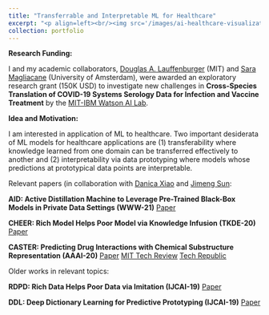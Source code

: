 ```yaml
---
title: "Transferrable and Interpretable ML for Healthcare"
excerpt: "<p align=left><br/><img src='/images/ai-healthcare-visualization.png'></p>"
collection: portfolio
---
```


**Research Funding:**

<p align="justify">

I and my academic collaborators, <a href="http://web.mit.edu/dallab/people/index.html">Douglas A. Lauffenburger</a> (MIT) and <a href="https://smaglia.wordpress.com/">Sara Magliacane</a> (University of Amsterdam), were awarded an exploratory research grant (150K USD) to investigate new challenges in <b>Cross-Species Translation of COVID-19 Systems Serology Data for Infection and Vaccine Treatment</b> by the <a href="https://mitibmwatsonailab.mit.edu/">MIT-IBM Watson AI Lab</a>.

</p>


**Idea and Motivation:**

<p align="justify">

I am interested in application of ML to healthcare. Two important desiderata of ML models for healthcare applications are (1) transferability where knowledge learned from one domain can be transferred effectively to another and (2) interpretability via data prototyping where models whose predictions at prototypical data points are interpretable.

</p> 
 
Relevant papers (in collaboration with <a href="https://sites.google.com/view/danicaxiao">Danica Xiao</a> and <a href="https://cs.illinois.edu/about/people/faculty/jimeng">Jimeng Sun</a>:

**AID: Active Distillation Machine to Leverage Pre-Trained Black-Box Models in Private Data Settings (WWW-21)** [Paper](https://htnghia87.github.io/publication/www21)

**CHEER: Rich Model Helps Poor Model via Knowledge Infusion (TKDE-20)** [Paper](https://htnghia87.github.io/publication/tkde20)

**CASTER: Predicting Drug Interactions with Chemical Substructure Representation (AAAI-20)** [Paper](https://htnghia87.github.io/publication/aaai20) [MIT Tech Review](https://www.technologyreview.com/f/615153/ai-adverse-drug-interactions-chemistry-health-care/) [Tech Republic](https://www.techrepublic.com/article/ibm-unveils-new-ai-model-to-predict-potentially-harmful-drug-to-drug-interactions/)

Older works in relevant topics:

**RDPD: Rich Data Helps Poor Data via Imitation (IJCAI-19)** [Paper](https://htnghia87.github.io/publication/ijcai19a)

**DDL: Deep Dictionary Learning for Predictive Prototyping (IJCAI-19)** [Paper](https://htnghia87.github.io/publication/ijcai19b)

